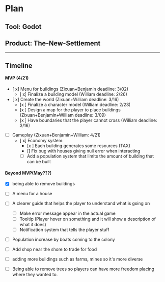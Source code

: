 # Plan

## Tool: Godot
## Product: The-New-Settlement

---

## Timeline

#### MVP (4/21)

- [ x] Menu for buildings (Zixuan+Benjamin deadline: 3/02)
  - [ x] Finalize a building model (William deadline: 2/26)
- [ x] Create the world (Zixuan+William deadline: 3/16)
  - [x ] Finalize a character model (William deadline: 2/23)
  - [x ] Design a map for the player to place buildings (Zixuan+Benjamin+William deadline: 3/09)
  - [x ] Have boundaries that the player cannot cross (William deadline: 3/16)
- [ ] Gameplay (Zixuan+Benjamin+William: 4/21)
  - [ x] Economy system
	- [x ] Each building generates some resources (TAX)
  	- [] Fix bug with houses giving null error when interacting
   	- [ ] Add a population system that limits the amount of building that can be built

#### Beyond MVP(May???)

- [X]  being able to remove buildings
- [ ] A menu for a house
- [ ] A clearer guide that helps the player to understand what is going on 
  - [ ] Make error message appear in the actual game
  - [ ] Tooltip (Player hover on something and it will show a description of what it does)
  - [ ] Notification system that tells the player stuff 
- [ ] Population increase by boats coming to the colony 
- [ ] Add shop near the shore to trade for food 
- [ ] adding more buildings such as farms, mines so it's more diverse
- [ ] Being able to remove trees so players can have more freedom placing where they wanted to.


<!-- EXAMPLE

## Tool: APIs
## Product: Green Glass Door riddle app

## Timeline

### MVP(Due 4/21)

- [ ] Front-end
  - [x] Webpage to collect input from user (deadline: 4/15)
  - [ ] Webpage to display "yes, but a ___ can't" or "no, but a ___ can" (deadline: 5/1)
- [x] Back-end
  - [x] Use regex to test whether or not the word can go through the GGD (deadline: 3/1)
  - [x] Use the Twinword API to find related words (deadline: 3/15)
	- [ ] Iterate through the words until an opposite example can be found (deadline: 4/1)

#### Beyond MVP(May???)

- [ ] Use another API to make sure the opposite example is a noun
- [ ] Automate notification of API limit to make sure I don’t exceed free quota
- [ ] A multiple choice quizzer that will test the user’s knowledge of the solution

-->





<!-- DO NOT USE THIS YET

| Name | Glows | Grows |
| -------- | ------- | ------- |
|   |   |
|   |   |
|   |   |
|   |   |
|   |   |
|   |   |

-->
